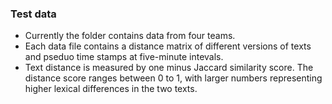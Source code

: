 ### Test data
- Currently the folder contains data from four teams.
- Each data file contains a distance matrix of different versions of texts and pseduo time stamps at five-minute intevals.
- Text distance is measured by one minus Jaccard similarity score. The distance score ranges between 0 to 1, with larger numbers representing higher lexical differences in the two texts.
